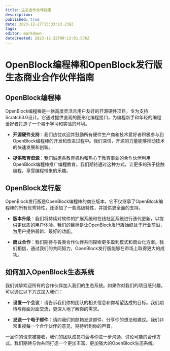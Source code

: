 ```yaml
---
title: 生态合作伙伴指南
description: 
published: true
date: 2023-12-27T15:33:13.238Z
tags: 
editor: markdown
dateCreated: 2023-12-22T09:13:01.576Z
---
```


# OpenBlock编程棒和OpenBlock发行版生态商业合作伙伴指南

## OpenBlock编程棒

OpenBlock编程棒是一款高度灵活且用户友好的开源硬件项目，专为支持Scratch3.0设计。它通过提供直观的图形化编程接口，为编程新手和年轻的编程爱好者打造了一个易于学习和实验的环境。

- **开源硬件支持**：我们热忱欢迎并鼓励所有硬件生产商和技术爱好者积极参与到OpenBlock编程棒的开发和改进过程中。我们深信，开源的力量能够推动技术的快速发展和创新。

- **提供教育资源**：我们诚邀各教育机构和热心于教育事业的合作伙伴利用OpenBlock编程棒推广编程教育。我们期待通过这种方式，让更多的孩子接触编程，享受编程带来的乐趣。

## OpenBlock发行版

OpenBlock发行版是OpenBlock编程棒的商业版本，它不仅继承了OpenBlock编程棒的所有优秀特性，还添加了一些高级特性，并提供更全面的支持。

- **版本升级**：我们将持续对软件的扩展系统和在线社区系统进行迭代更新，以提供更优质的用户体验。我们的目标是让OpenBlock发行版始终处于行业前沿，为用户提供最新、最好的功能。

- **商业合作**：我们期待与各类合作伙伴共同探索更多盈利模式和商业化方案。我们相信，通过我们的共同努力，OpenBlock发行版能够在市场上取得更大的成功。

## 如何加入OpenBlock生态系统

我们诚挚欢迎所有的合作伙伴加入我们的生态系统。如果你对我们的项目感兴趣，可以通过以下方式加入我们：

- **设置一个会议**：请告诉我们你的团队的相关信息和你希望达成的目标。我们期待与你面对面交流，更深入地了解你的需求。

- **发送一个电子邮件**：请向我们的邮箱发送邮件，分享你的想法和建议。我们非常重视每一个合作伙伴的意见，期待听到你的声音。

一旦你的请求被接收，我们的团队成员将会与你进一步沟通，讨论可能的合作方式。我们期待与你共同打造一个更加丰富、更加强大的OpenBlock生态系统。


